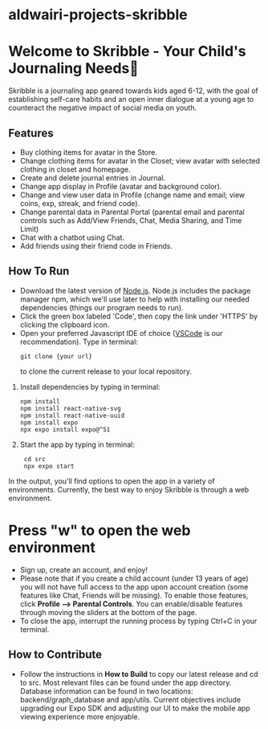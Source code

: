    # aldwairi-projects-skribble
# Welcome to Skribble - Your Child's Journaling Needs👋

Skribble is a journaling app geared towards kids aged 6-12, with the goal of establishing self-care habits and an open inner dialogue at a young age to counteract the negative impact of social media on youth. 

## Features
- Buy clothing items for avatar in the Store.
- Change clothing items for avatar in the Closet; view avatar with selected clothing in closet and homepage.
- Create and delete journal entries in Journal.
- Change app display in Profile (avatar and background color).
- Change and view user data in Profile (change name and email; view coins, exp, streak, and friend code).
- Change parental data in Parental Portal (parental email and parental controls such as Add/View Friends, Chat, Media Sharing, and Time Limit)
- Chat with a chatbot using Chat.
- Add friends using their friend code in Friends.

## How To Run

- Download the latest version of [Node.js](https://nodejs.org/en). Node.js includes the package manager npm, which we'll use later to help with installing our needed dependencies (things our program needs to run).
- Click the green box labeled 'Code', then copy the link under 'HTTPS' by clicking the clipboard icon. 
- Open your preferred Javascript IDE of choice ([VSCode](https://code.visualstudio.com/) is our recommendation). Type in terminal:
    ```
    git clone {your url}
    ```
    to clone the current release to your local repository.

1. Install dependencies by typing in terminal:

   ```
   npm install
   npm install react-native-svg
   npm install react-native-uuid
   npm install expo
   npx expo install expo@^51
   ```
   
2. Start the app by typing in terminal:

   ```
    cd src
    npx expo start
   ```

In the output, you'll find options to open the app in a variety of environments. Currently, the best way to enjoy Skribble is through a web environment. 
# Press "w" to open the web environment 

- Sign up, create an account, and enjoy!
- Please note that if you create a child account (under 13 years of age) you will not have full access to the app upon account creation (some features like Chat, Friends will be missing).
  To enable those features, click **Profile --> Parental Controls**. You can enable/disable features through moving the sliders at the bottom of the page.
- To close the app, interrupt the running process by typing Ctrl+C in your terminal.

## How to Contribute

- Follow the instructions in **How to Build** to copy our latest release and cd to src. Most relevant files can be found under the app directory. Database information can be found in two locations: backend/graph_database and
  app/utils. Current objectives include upgrading our Expo SDK and adjusting our UI to make the mobile app viewing experience more enjoyable. 
